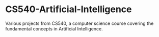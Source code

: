 # CS540-Artificial-Intelligence
Various projects from CS540, a computer science course covering the fundamental concepts in Artificial Intelligence.
